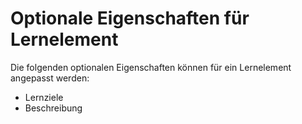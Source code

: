 # Optionale Eigenschaften für Lernelement

Die folgenden optionalen Eigenschaften können für ein Lernelement angepasst werden:

- Lernziele
- Beschreibung

